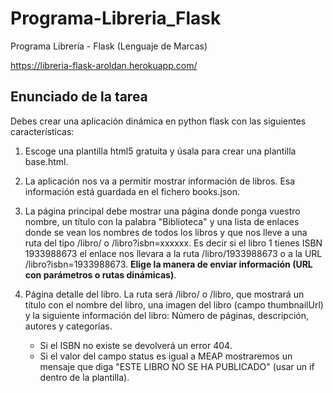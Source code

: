 # Programa-Libreria_Flask
Programa Librería - Flask (Lenguaje de Marcas)

https://libreria-flask-aroldan.herokuapp.com/
## Enunciado de la tarea

Debes crear una aplicación dinámica en python flask con las siguientes características:

1. Escoge una plantilla html5 gratuita y úsala para crear una plantilla base.html.

2. La aplicación nos va a permitir mostrar información de libros. Esa información está guardada en el fichero books.json.

3. La página principal debe mostrar una página donde ponga vuestro nombre, un título con la palabra "Biblioteca" y una lista de enlaces donde se vean los nombres de todos los libros y que nos lleve a una ruta del tipo /libro/<isbn> o /libro?isbn=xxxxxx. Es decir si el libro 1 tienes ISBN 1933988673 el enlace nos llevara a la ruta /libro/1933988673 o a la URL /libro?isbn=1933988673. **Elige la manera de enviar información (URL con parámetros o rutas dinámicas)**.

4. Página detalle del libro. La ruta será /libro/<isbn> o /libro, que mostrará un título con el nombre del libro, una imagen del libro (campo thumbnailUrl) y la siguiente información del libro: Número de páginas, descripción, autores y categorías.
    - Si el ISBN no existe se devolverá un error 404.
    - Si el valor del campo status es igual a MEAP mostraremos un mensaje que diga "ESTE LIBRO NO SE HA PUBLICADO" (usar un if dentro de la plantilla).
